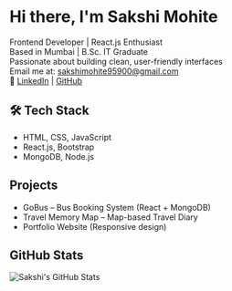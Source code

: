 #  Hi there, I'm Sakshi Mohite

 Frontend Developer | React.js Enthusiast  
 Based in Mumbai | B.Sc. IT Graduate  
Passionate about building clean, user-friendly interfaces  
 Email me at: sakshimohite95900@gmail.com  
🔗 [LinkedIn](https://www.linkedin.com/in/your-link) | [GitHub](https://github.com/sakshimohite1)

## 🛠️ Tech Stack
- HTML, CSS, JavaScript
- React.js, Bootstrap
- MongoDB, Node.js

##  Projects
- GoBus – Bus Booking System (React + MongoDB)
- Travel Memory Map – Map-based Travel Diary
- Portfolio Website (Responsive design)

## GitHub Stats
![Sakshi's GitHub Stats](https://github-readme-stats.vercel.app/api?username=sakshimohite1&show_icons=true&theme=default)
